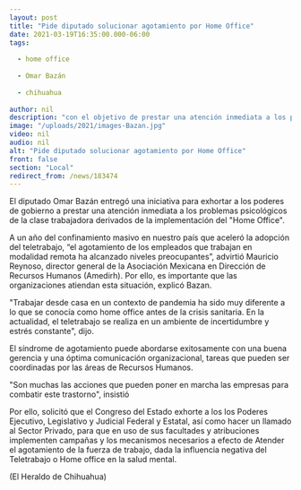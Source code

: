 ```yaml
---
layout: post
title: "Pide diputado solucionar agotamiento por Home Office"
date: 2021-03-19T16:35:00.000-06:00
tags:
  
  - home office
  
  - Omar Bazán
  
  - chihuahua
  
author: nil
description: "con el objetivo de prestar una atención inmediata a los problemas psicológicos de la clase trabajadora derivados de la implementación del Home Office"
image: "/uploads/2021/images-Bazan.jpg"
video: nil
audio: nil
alt: "Pide diputado solucionar agotamiento por Home Office"
front: false
section: "Local"
redirect_from: /news/183474
---
```


El diputado Omar Bazán entregó una iniciativa para exhortar a los poderes de gobierno a prestar una atención inmediata a los problemas psicológicos de la clase trabajadora derivados de la implementación del "Home Office".

A un año del confinamiento masivo en nuestro país que aceleró la adopción del teletrabajo, “el agotamiento de los empleados que trabajan en modalidad remota ha alcanzado niveles preocupantes”, advirtió Mauricio Reynoso, director general de la Asociación Mexicana en Dirección de Recursos Humanos (Amedirh). Por ello, es importante que las organizaciones atiendan esta situación, explicó Bazan.

"Trabajar desde casa en un contexto de pandemia ha sido muy diferente a lo que se conocía como home office antes de la crisis sanitaria. En la actualidad, el teletrabajo se realiza en un ambiente de incertidumbre y estrés constante", dijo.

El síndrome de agotamiento puede abordarse exitosamente con una buena gerencia y una óptima comunicación organizacional, tareas que pueden ser coordinadas por las áreas de Recursos Humanos.

"Son muchas las acciones que pueden poner en marcha las empresas para combatir este trastorno", insistió

Por ello, solicitó que el Congreso del Estado exhorte a los los Poderes Ejecutivo, Legislativo y Judicial Federal y Estatal, así como hacer un llamado al Sector Privado, para que en uso de sus facultades y atribuciones implementen campañas y los mecanismos necesarios a efecto de Atender el agotamiento de la fuerza de trabajo, dada la influencia negativa del Teletrabajo o Home office en la salud mental.

(El Heraldo de Chihuahua)
